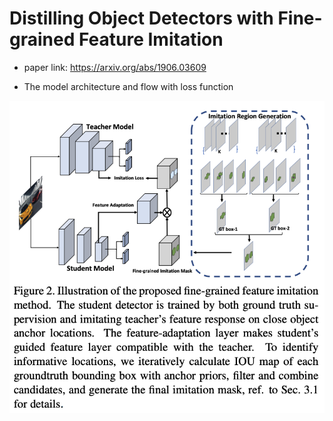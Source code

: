 # Distilling Object Detectors with Fine-grained Feature Imitation   

- paper link: https://arxiv.org/abs/1906.03609

- The model architecture and flow with loss function  
<img src = "https://github.com/Sangh0/Object-Detection/blob/main/Distilling-Object-Detectors/figures/figure2.png?raw=true" width=550>  